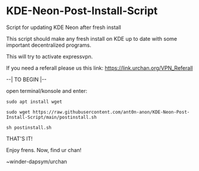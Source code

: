 # KDE-Neon-Post-Install-Script
Script for updating KDE Neon after fresh install

This script should make any fresh install on KDE up to date with some important decentralized programs.

This will try to activate expressvpn.

If you need a referall please us this link:
https://link.urchan.org/VPN_Referall

--| TO BEGIN |--

open terminal/konsole and enter:

`sudo apt install wget`

`sudo wget https://raw.githubusercontent.com/ant0n-anon/KDE-Neon-Post-Install-Script/main/postinstall.sh`

`sh postinstall.sh`

THAT'S IT!

Enjoy frens.
Now, find ur chan!

~winder-dapsym/urchan
